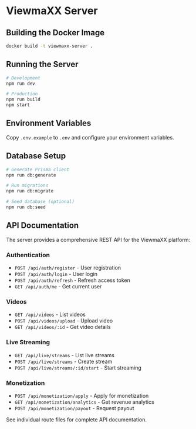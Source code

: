 # ViewmaXX Server

## Building the Docker Image

```bash
docker build -t viewmaxx-server .
```

## Running the Server

```bash
# Development
npm run dev

# Production
npm run build
npm start
```

## Environment Variables

Copy `.env.example` to `.env` and configure your environment variables.

## Database Setup

```bash
# Generate Prisma client
npm run db:generate

# Run migrations
npm run db:migrate

# Seed database (optional)
npm run db:seed
```

## API Documentation

The server provides a comprehensive REST API for the ViewmaXX platform:

### Authentication
- `POST /api/auth/register` - User registration
- `POST /api/auth/login` - User login
- `POST /api/auth/refresh` - Refresh access token
- `GET /api/auth/me` - Get current user

### Videos
- `GET /api/videos` - List videos
- `POST /api/videos/upload` - Upload video
- `GET /api/videos/:id` - Get video details

### Live Streaming
- `GET /api/live/streams` - List live streams
- `POST /api/live/streams` - Create stream
- `POST /api/live/streams/:id/start` - Start streaming

### Monetization
- `POST /api/monetization/apply` - Apply for monetization
- `GET /api/monetization/analytics` - Get revenue analytics
- `POST /api/monetization/payout` - Request payout

See individual route files for complete API documentation.
